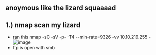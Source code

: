 anoymous like the lizard squaaaad
-

1.) nmap scan my lizard 
-
- ran this  nmap -sC -sV -p- -T4 --min-rate=9326 -vv 10.10.219.255
-![image](https://github.com/TekTristan/cyber-rooms/assets/92371193/061873de-ba3d-4350-90f6-33125d3e424a)
- ftp is open with smb
